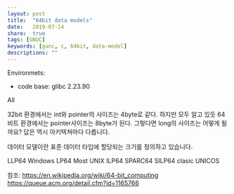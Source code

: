 ```yaml
---
layout: post
title:  "64bit data models"
date:   2019-07-14
share:	true
tags: [GNUC]
keywords: [gunc, c, 64bit, data-model]
descriptions: ""
---
```


Environmets:
 * code base: glibc 2.23.90

All

32bit 환경에서는 int와 pointer의 사이즈는 4byte로 같다. 하지만 모두 알고 있듯 64비트 환경에서는 pointer사이즈는 8byte가 된다. 그렇다면 long의 사이즈는 어떻게 될까요? 답은 역시 아키텍쳐마다 다릅니다.

데이터 모델이란 표준 데이터 타입에 할당되는 크기를 정의하고 있습니다.

LLP64	Windows
LP64	Most UNIX
ILP64  	SPARC64
SILP64 clasic UNICOS

참조: https://en.wikipedia.org/wiki/64-bit_computing
	https://queue.acm.org/detail.cfm?id=1165766
